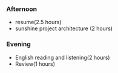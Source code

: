 ### Afternoon

- resume(2.5 hours)
- sunshine project architecture (2 hours)

### Evening

- English reading and listening(2 hours)
- Review(1 hours)

